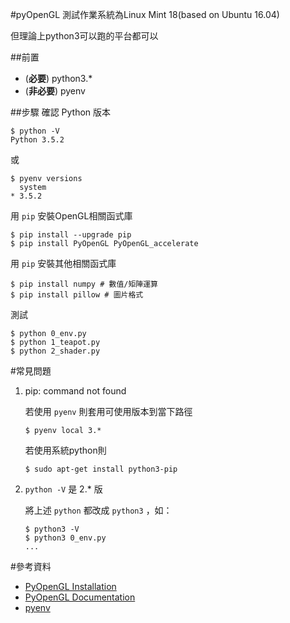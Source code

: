 #pyOpenGL
測試作業系統為Linux Mint 18(based on Ubuntu 16.04)

但理論上python3可以跑的平台都可以

##前置
- (**必要**) python3.*
- (**非必要**) pyenv

##步驟
確認 Python 版本
```
$ python -V
Python 3.5.2
```
或
```
$ pyenv versions
  system
* 3.5.2
```

用 `pip` 安裝OpenGL相關函式庫
```
$ pip install --upgrade pip
$ pip install PyOpenGL PyOpenGL_accelerate
```

用 `pip` 安裝其他相關函式庫
```
$ pip install numpy # 數值/矩陣運算
$ pip install pillow # 圖片格式
```

測試
```
$ python 0_env.py
$ python 1_teapot.py
$ python 2_shader.py
```

#常見問題
1. pip: command not found

    若使用 `pyenv` 則套用可使用版本到當下路徑
    ```
    $ pyenv local 3.*
    ```
    若使用系統python則
    ```
    $ sudo apt-get install python3-pip
    ```
2. `python -V` 是 2.* 版

    將上述 `python` 都改成 `python3` ，如：
    ```
    $ python3 -V
    $ python3 0_env.py
    ...
    ```

#參考資料
- [PyOpenGL Installation](http://pyopengl.sourceforge.net/documentation/installation.html)
- [PyOpenGL Documentation](http://pyopengl.sourceforge.net/documentation/index.html)
- [pyenv](https://github.com/yyuu/pyenv)
